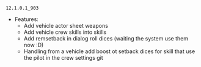 `12.1.0.1_903`
* Features:
  * Add vehicle actor sheet weapons
  * Add vehicle crew skills into skills
  * Add remsetback in dialog roll dices (waiting the system use them now :D)
  * Handling from a vehicle add boost ot setback dices for skill that use the pilot in the crew settings
  git 